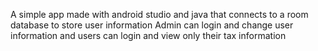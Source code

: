 A simple app made with android studio and java that connects to a room database to store user information
Admin can login and change user information and users can login and view only their tax information
